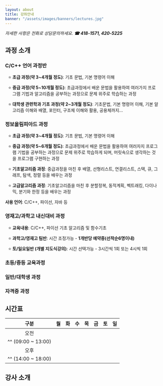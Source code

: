 ```yaml
---
layout: about
title: 강좌안내
banner: "/assets/images/banners/lectures.jpg"
---
```


<style>
  ul {
    list-style: "⭐️ "
  }
</style>

*자세한 사항은 전화로 상담문의하세요.* ***☎ 418-1571, 420-5225***

## 과정 소개

### C/C++ 언어 과정반

* **초급 과정(약 3~4개월 정도)**: 기초 문법, 기본 명령어 이해

* **중급 과정(약 5~10개월 정도)**: 초급과정에서 배운 문법을 활용하여 여러가지 프로그램 기법과
알고리즘을 공부하는 과정으로 문제 위주로 학습하는 과정

* **대학생 관련학과 기초 과정(약 2~3개월 정도)**: 기초문법, 기본 명령어 이해, 기본 알고리즘 이해와
배열, 포인터, 구조체 이해와 활용, 공용체까지...

### 정보올림피아드 과정

* **초급 과정(약 3~4개월 정도)**: 기초 문법, 기본 명령어 이해

* **중급 과정(약 5~6개월 정도)**: 초급과정에서 배운 문법을 활용하여 여러자지 프로그램 기법을 공부하는 과정으로 문제 위주로 학습하게 되며, 머릿속으로 생각하는 것을 프로그램 구현하는 과정

* **기초알고리즘 과정**: 중급과정을 마친 후 배열, 선형리스트, 연결리스트, 스택, 큐, 그래프, 탐색, 정렬 등을 배우는 과정

* **고급알고리즘 과정**: 기초알고리즘을 마친 후 분할정복, 동적계획, 벡트래킹, 다이나믹, 분기와 한정 등을 배우는 과정

**사용 언어**: C/C++, 파이선, 자바 등

### 영재고/과학고 내신대비 과정

* **교육내용**: C/C++, 파이선 기초 알고리즘 및 함수기초

* **과학고/영재고 팀반**: 시간 조정가능 - **1개반당 예약중(선착순6명이내)**

* **토/일요일반 (개별 지도식강의)**: 시간 선택가능 - 3시간씩 1회 또는 4시씩 1회

### 초등/중등 교육과정

### 일반/대학생 과정

### 자격증 과정

## 시간표

| 구분 | 월 | 화 | 수 | 목 | 금 | 토 | 일 |
|:----:|----|----|----|----|----|----|----|
| 오전              | | | | | | | |
|^^ (09:00 ~ 13:00) | | | | | | | |
| 오후              |
|^^ (14:00 ~ 18:00) |

## 강사 소개
